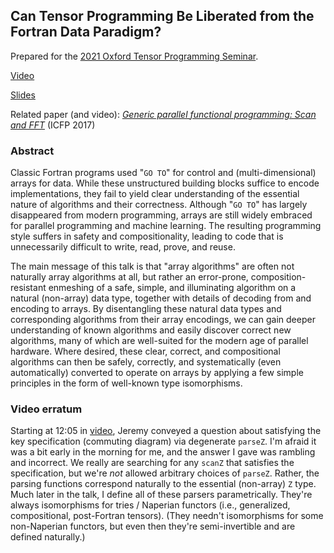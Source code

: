## Can Tensor Programming Be Liberated from the Fortran Data Paradigm?

Prepared for the [2021 Oxford Tensor Programming Seminar](https://www.cs.ox.ac.uk/seminars/2418.html).

[Video](https://www.youtube.com/watch?v=oaIMMclGuog)

[Slides](http://conal.net/talks/can-tensor-programming-be-liberated.pdf)

Related paper (and video): [*Generic parallel functional programming: Scan and FFT*](http://conal.net/papers/generic-parallel-functional/) (ICFP 2017)

### Abstract

Classic Fortran programs used "`GO TO`" for control and (multi-dimensional) arrays for data.
While these unstructured building blocks suffice to encode implementations, they fail to yield clear understanding of the essential nature of algorithms and their correctness.
Although "`GO TO`" has largely disappeared from modern programming, arrays are still widely embraced for parallel programming and machine learning.
The resulting programming style suffers in safety and compositionality, leading to code that is unnecessarily difficult to write, read, prove, and reuse.

The main message of this talk is that "array algorithms" are often not naturally array algorithms at all, but rather an error-prone, composition-resistant enmeshing of a safe, simple, and illuminating algorithm on a natural (non-array) data type, together with details of decoding from and encoding to arrays.
By disentangling these natural data types and corresponding algorithms from their array encodings, we can gain deeper understanding of known algorithms and easily discover correct new algorithms, many of which are well-suited for the modern age of parallel hardware.
Where desired, these clear, correct, and compositional algorithms can then be safely, correctly, and systematically (even automatically) converted to operate on arrays by applying a few simple principles in the form of well-known type isomorphisms.

### Video erratum

Starting at 12:05 in [video](https://www.youtube.com/watch?v=oaIMMclGuog), Jeremy conveyed a question about satisfying the key specification (commuting diagram) via degenerate `parseZ`. I'm afraid it was a bit early in the morning for me, and the answer I gave was rambling and incorrect. We really are searching for any `scanZ` that satisfies the specification, but we're *not* allowed arbitrary choices of `parseZ`. Rather, the parsing functions correspond naturally to the essential (non-array) `Z` type. Much later in the talk, I define all of these parsers parametrically. They're always isomorphisms for tries / Naperian functors (i.e., generalized, compositional, post-Fortran tensors). (They needn't isomorphisms for some non-Naperian functors, but even then they're semi-invertible and are defined naturally.)
